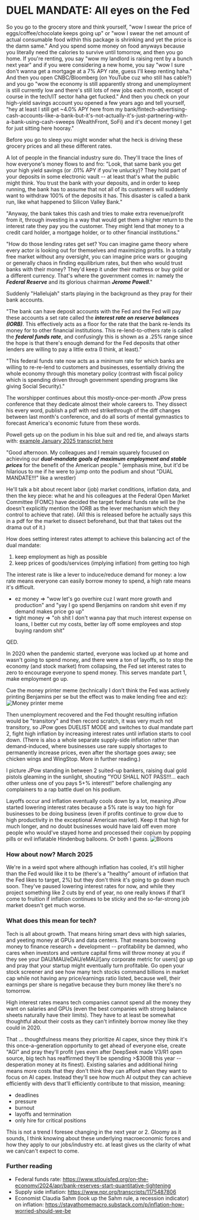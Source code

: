 # DUEL MANDATE: All eyes on the Fed

So you go to the grocery store and think yourself, "wow I swear the price of eggs/coffee/chocolate keeps going up" or "wow I swear the net amount of actual consumable food within this package is shrinking and yet the price is the damn same." And you spend some money on food anyways because you literally need the calories to survive until tomorrow, and then you go home. If you're renting, you say "wow my landlord is raising rent by a bunch next year" and if you were considering a new home, you say "wow I sure don't wanna get a mortgage at a 7% APY rate, guess I'll keep renting haha." And then you open CNBC/Bloomberg (on YouTube cuz who still has cable?) and you go "wow the economy is still apparently strong and unemployment is still currently low and there's still lots of new jobs each month, except of course in the tech/IT sector haha get fucked." And then you check on your high-yield savings account you opened a few years ago and tell yourself, "hey at least I still get ~4.0% APY here from my bank/fintech-advertising-cash-accounts-like-a-bank-but-it's-not-actually-it's-just-partnering-with-a-bank-using-cash-sweeps (WealthFront, SoFi) and it's decent money I get for just sitting here hooray."

Before you go to sleep you might wonder what the heck is driving these grocery prices and all these different rates.

A lot of people in the financial industry sure do. They'll trace the lines of how everyone's money flows to and fro: "Look, that same bank you get your high yield savings (or .01% APY if you're unlucky)? They hold part of your deposits in some electronic vault -- at least that's what the public might think. You trust the bank with your deposits, and in order to keep running, the bank has to assume that not all of its customers will suddenly want to withdraw 100% of the deposits it has. This disaster is called a bank run, like what happened to Silicon Valley Bank."

"Anyway, the bank takes this cash and tries to make extra revenue/profit from it, through investing in a way that would get them a higher return to the interest rate they pay you the customer. They might lend that money to a credit card holder, a mortgage holder, or to other financial institutions."

"How do those lending rates get set? You can imagine game theory where every actor is looking out for themselves and maximizing profits. In a totally free market without any oversight, you can imagine price wars or gouging or generally chaos in finding equilibrium rates, but then who would trust banks with their money? They'd keep it under their mattress or buy gold or a different currency. That's where the government comes in: namely the ***Federal Reserve*** and its glorious chairman ***Jerome Powell***."

Suddenly "Hallelujah" starts playing in the background as they pray for their bank accounts.

"The bank can have deposit accounts with the Fed and the Fed will pay these accounts a set rate called the ***interest rate on reserve balances (IORB)***. This effectively acts as a floor for the rate that the bank re-lends its money for to other financial institutions. This re-lend-to-others rate is called the ***federal funds rate***, and confusingly this is shown as a .25% range since the hope is that there's enough demand for the Fed deposits that other lenders are willing to pay a little extra (I think, at least)."

"This federal funds rate now acts as a minimum rate for which banks are willing to re-re-lend to customers and businesses, essentially driving the whole economy through this monetary policy (contrast with fiscal policy which is spending driven through government spending programs like giving Social Security)."

The worshipper continues about this mostly-once-per-month JPow press conference that they dedicate almost their whole careers to. They dissect his every word, publish a pdf with red strikethrough of the diff changes between last month's conference, and do all sorts of mental gymnastics to forecast America's economic future from these words. 

Powell gets up on the podium in his blue suit and red tie, and always starts with: [example January 2025 transcript here](https://www.federalreserve.gov/mediacenter/files/FOMCpresconf20250129.pdf)

"Good afternoon. My colleagues and I remain squarely focused on achieving our ***dual-mandate goals of maximum employment and stable prices*** for the benefit of the American people." (emphasis mine, but it'd be hilarious to me if he were to jump onto the podium and shout "DUAL MANDATE!!!" like a wrestler)

He'll talk a bit about recent labor (job) market conditions, inflation data, and then the key piece: what he and his colleagues at the Federal Open Market Committee (FOMC) have decided the target federal funds rate will be (he doesn't explicitly mention the IORB as the lever mechanism which they control to achieve that rate). (All this is released before he actually says this in a pdf for the market to dissect beforehand, but that that takes out the drama out of it.)

How does setting interest rates attempt to achieve this balancing act of the dual mandate:
1. keep employment as high as possible
2. keep prices of goods/services (implying inflation) from getting too high

The interest rate is like a lever to induce/reduce demand for money: a low rate means everyone can easily borrow money to spend, a high rate means it's difficult.
- ez money => "wow let's go overhire cuz I want more growth and production" and "yay I go spend Benjamins on random shit even if my demand makes price go up"
- tight money => "oh shit I don't wanna pay that much interest expense on loans, I better cut my costs, better lay off some employees and stop buying random shit"

QED.

In 2020 when the pandemic started, everyone was locked up at home and wasn't going to spend money, and there were a ton of layoffs, so to stop the economy (and stock market) from collapsing, the Fed set interest rates to zero to encourage everyone to spend money. This serves mandate part 1, make employment go up.

Cue the money printer meme (technically I don't think the Fed was actively printing Benjamins per se but the effect was to make lending free and ez):
![Money printer meme](https://i.kym-cdn.com/photos/images/original/001/781/373/b1e.png)

Then unemployment recovered and the Fed thought resulting inflation would be "transitory" and then record scratch, it was very much not transitory, so JPow goes DUELIST MODE and switches to dual mandate part 2, fight high inflation by increasing interest rates until inflation starts to cool down. (There is also a whole separate supply-side inflation rather than demand-induced, where businesses use rare supply shortages to permanently increase prices, even after the shortage goes away; see chicken wings and WingStop. More in further reading.)

I picture JPow standing in between 2 suited-up bankers, raising dual gold pistols gleaming in the sunlight, shouting "YOU SHALL NOT PASS!!!... each other unless one of you pays 5+% interest!" before challenging any complainers to a rap battle duel on his podium.

Layoffs occur and inflation eventually cools down by a lot, meaning JPow started lowering interest rates because a 5% rate is way too high for businesses to be doing business (even if profits continue to grow due to high productivity in the exceptional American market). Keep it that high for much longer, and no doubt businesses would have laid off even more people who would've stayed home and processed their copium by popping pills or evil inflatable Hindenbug balloons. Or both I guess.
![Bloons](https://media.wired.com/photos/613a3d656ab67fe10ebfff56/master/w_2240,c_limit/Games-Bloons_TD_6_2_SOURCE_Ninja_Kiwi.jpg)

### How about now? March 2025

We're in a weird spot where although inflation has cooled, it's still higher than the Fed would like it to be (there's a "healthy" amount of inflation that the Fed likes to target, 2%) but they don't think it's going to go down much soon. They've paused lowering interest rates for now, and while they project something like 2 cuts by end of year, no one really knows if that'll come to fruition if inflation continues to be sticky and the so-far-strong job market doesn't get much worse.

### What does this mean for tech?

Tech is all about growth. That means hiring smart devs with high salaries, and yeeting money at GPUs and data centers. That means borrowing money to finance research + development -- profitability be damned, who cares when investors and venture capital firms will throw money at you if they see your DAU/MAU/eDAU/eMAU/[any corporate metric for users] go up and pray that your startup might eventually turn profitable. Go open your stock screener and see how many tech stocks command billions in market cap while not having any price/earnings ratio listed, because well, their earnings per share is negative because they burn money like there's no tomorrow.

High interest rates means tech companies cannot spend all the money they want on salaries and GPUs (even the best companies with strong balance sheets naturally have their limits). They have to at least be somewhat thoughtful about their costs as they can't infinitely borrow money like they could in 2020.

That ... thoughtfulness means they prioritize AI capex, since they think it's this once-a-generation opportunity to get ahead of everyone else, create "AGI" and pray they'll profit (yes even after DeepSeek made V3/R1 open source, big tech has reaffirmed they'll be spending >$300B this year -- desperation money at its finest). Existing salaries and additional hiring means more costs that they don't think they can afford when they want to focus on AI capex. Instead they'll see how much AI output they can achieve efficiently with devs that'll efficiently contribute to that mission, meaning:
- deadlines
- pressure
- burnout
- layoffs and termination
- only hire for critical positions

This is not a trend I foresee changing in the next year or 2. Gloomy as it sounds, I think knowing about these underlying macroeconomic forces and how they apply to our jobs/industry etc. at least gives us the clarity of what we can/can't expect to come.

### Further reading

- Federal funds rate: https://www.stlouisfed.org/on-the-economy/2024/apr/bank-reserves-start-quantitative-tightening
- Supply side inflation: https://www.npr.org/transcripts/1175487806
- Economist Claudia Sahm (look up the Sahm rule, a recession indicator) on inflation: https://stayathomemacro.substack.com/p/inflation-how-worried-should-we-be
